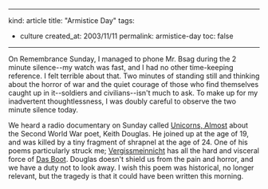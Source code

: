 -----
kind: article
title: "Armistice Day"
tags:
- culture
created_at: 2003/11/11
permalink: armistice-day
toc: false
-----

<p>On Remembrance Sunday, I managed to phone Mr. Bsag during the 2 minute silence--my watch was fast, and I had no other time-keeping reference. I felt terrible about that. Two minutes of standing still and thinking about the horror of war and the quiet courage of those who find themselves caught up in it--soldiers and civilians--isn't much to ask. To make up for my inadvertent thoughtlessness, I was doubly careful to observe the two minute silence today.</p>

<p>We heard a radio documentary on Sunday called <a href="http://www.bbc.co.uk/radio4/religion/remembrance.shtml">Unicorns, Almost</a> about the Second World War poet, Keith Douglas. He joined up at the age of 19, and was killed by a tiny fragment of shrapnel at the age of 24. One of his poems particularly struck me; <a href="http://www.cs.rice.edu/~ssiyer/minstrels/poems/710.html">Vergissmeinnicht</a> has all the hard and visceral force of <a href="http://www.dasboot.com/">Das Boot</a>. Douglas doesn't shield us from the pain and horror, and we have a duty not to look away. I wish this poem was historical, no longer relevant, but the tragedy is that it could have been written this morning.</p>


